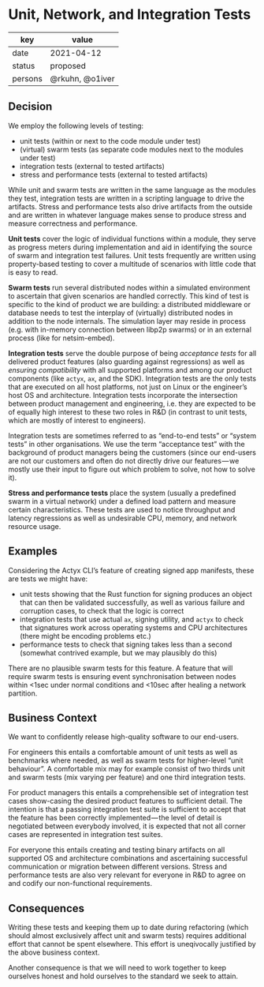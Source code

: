 # Unit, Network, and Integration Tests

| key | value |
| --- | --- |
| date | 2021-04-12 |
| status | proposed |
| persons | @rkuhn, @o1iver |

## Decision

We employ the following levels of testing:

- unit tests (within or next to the code module under test)
- (virtual) swarm tests (as separate code modules next to the modules under test)
- integration tests (external to tested artifacts)
- stress and performance tests (external to tested artifacts)

While unit and swarm tests are written in the same language as the modules they test, integration tests are written in a scripting language to drive the artifacts.
Stress and performance tests also drive artifacts from the outside and are written in whatever language makes sense to produce stress and measure correctness and performance.

**Unit tests** cover the logic of individual functions within a module, they serve as progress meters during implementation and aid in identifying the source of swarm and integration test failures.
Unit tests frequently are written using property-based testing to cover a multitude of scenarios with little code that is easy to read.

**Swarm tests** run several distributed nodes within a simulated environment to ascertain that given scenarios are handled correctly.
This kind of test is specific to the kind of product we are building: a distributed middleware or database needs to test the interplay of (virtually) distributed nodes in addition to the node internals.
The simulation layer may reside in process (e.g. with in-memory connection between libp2p swarms) or in an external process (like for netsim-embed).

**Integration tests** serve the double purpose of being _acceptance tests_ for all delivered product features (also guarding against regressions) as well as _ensuring compatibility_ with all supported platforms and among our product components (like `actyx`, `ax`, and the SDK).
Integration tests are the only tests that are executed on all host platforms, not just on Linux or the engineer’s host OS and architecture.
Integration tests incorporate the intersection between product management and engineering, i.e. they are expected to be of equally high interest to these two roles in R&D (in contrast to unit tests, which are mostly of interest to engineers).

Integration tests are sometimes referred to as “end-to-end tests” or “system tests” in other organisations.
We use the term “acceptance test” with the background of product managers being the customers (since our end-users are not our customers and often do not directly drive our features — we mostly use their input to figure out which problem to solve, not how to solve it).

**Stress and performance tests** place the system (usually a predefined swarm in a virtual network) under a defined load pattern and measure certain characteristics.
These tests are used to notice throughput and latency regressions as well as undesirable CPU, memory, and network resource usage.

## Examples

Considering the Actyx CLI’s feature of creating signed app manifests, these are tests we might have:

- unit tests showing that the Rust function for signing produces an object that can then be validated successfully, as well as various failure and corruption cases, to check that the logic is correct
- integration tests that use actual `ax`, signing utility, and `actyx` to check that signatures work across operating systems and CPU architectures (there might be encoding problems etc.)
- performance tests to check that signing takes less than a second (somewhat contrived example, but we may plausibly do this)

There are no plausible swarm tests for this feature.
A feature that will require swarm tests is ensuring event synchronisation between nodes within <1sec under normal conditions and <10sec after healing a network partition.

## Business Context

We want to confidently release high-quality software to our end-users.

For engineers this entails a comfortable amount of unit tests as well as benchmarks where needed, as well as swarm tests for higher-level “unit behaviour”.
A comfortable mix may for example consist of two thirds unit and swarm tests (mix varying per feature) and one third integration tests.

For product managers this entails a comprehensible set of integration test cases show-casing the desired product features to sufficient detail.
The intention is that a passing integration test suite is sufficient to accept that the feature has been correctly implemented — the level of detail is negotiated between everybody involved, it is expected that not all corner cases are represented in integration test suites.

For everyone this entails creating and testing binary artifacts on all supported OS and architecture combinations and ascertaining successful communication or migration between different versions.
Stress and performance tests are also very relevant for everyone in R&D to agree on and codify our non-functional requirements.

## Consequences

Writing these tests and keeping them up to date during refactoring (which should almost exclusively affect unit and swarm tests) requires additional effort that cannot be spent elsewhere.
This effort is uneqivocally justified by the above business context.

Another consequence is that we will need to work together to keep ourselves honest and hold ourselves to the standard we seek to attain.
